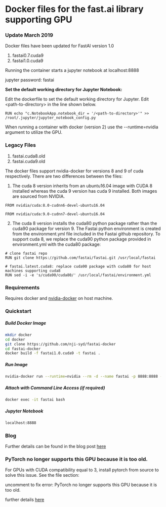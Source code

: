 # Docker files for the fast.ai library supporting GPU

### Update March 2019

Docker files have been updated for FastAI version 1.0

 1. fastai0.7.cuda9
 2. fastai1.0.cuda9
 
Running the container starts a jupyter notebook at localhost:8888

jupyter password: fastai

**Set the default working directory for Jupyter Notebook:**

Edit the dockerfile to set the default working directory for Jupyter. Edit \<path-to-directory> in the line shown below.

```
RUN echo "c.NotebookApp.notebook_dir = '/<path-to-directory>'" >> /root/.jupyter/jupyter_notebook_config.py
```
When running a container with docker (version 2) use the --runtime=nvidia argument to utilize the GPU.

### Legacy Files

 1. fastai.cuda8.old
 2. fastai.cuda9.old

The docker files support nvidia-docker for versions 8 and 9 of cuda respectively. There are two differences between the files:

 1. The cuda 8 version inherits from an ubuntu16.04 image with CUDA 8 installed whereas the cuda 9 version has cuda 9 installed. Both images are sourced from NVIDIA.
```
FROM nvidia/cuda:8.0-cudnn6-devel-ubuntu16.04
```
```
FROM nvidia/cuda:9.0-cudnn7-devel-ubuntu16.04
```

 2. The cuda 8 version installs the cuda80 python package rather than the cuda90 package for version 9. The Fastai python environment is created from the environment.yml file included in the Fastai github repository. To support cuda 8, we replace the cuda90 python package provided in environment.yml with the cuda80 package:

```
# clone fastai repo
RUN git clone https://github.com/fastai/fastai.git /usr/local/fastai

# fastai.latest.cuda8: replace cuda90 package with cuda80 for host machines supporting cuda8
RUN sed -i -e 's/cuda90/cuda80/' /usr/local/fastai/environment.yml
```

### Requirements
Requires docker and [nvidia-docker](https://github.com/NVIDIA/nvidia-docker) on host machine.
### Quickstart

##### Build Docker Image
```sh
mkdir docker
cd docker
git clone https://github.com/nji-syd/fastai-docker
cd fastai-docker
docker build -f fastai1.0.cuda9 -t fastai .
```
##### Run Image
```sh
nvidia-docker run --runtime=nvidia --rm -d --name fastai -p 8888:8888 -v /home:/home fastai
```

##### Attach with Command Line Access (if required)
```sh
docker exec -it fastai bash
```
##### Jupyter Notebook
```sh
localhost:8888
```
### Blog
Further details can be found in the blog post [here](https://nji-syd.github.io/2018/03/26/up-and-running-with-fast-ai-and-docker/)

### PyTorch no longer supports this GPU because it is too old.
For GPUs with CUDA compatibility equal to 3, install pytorch from source to solve this issue. See the file section:

uncomment to fix error: PyTorch no longer supports this GPU because it is too old.

further details [here](http://forums.fast.ai/t/pytorch-not-working-with-an-old-nvidia-card/14632/2)
